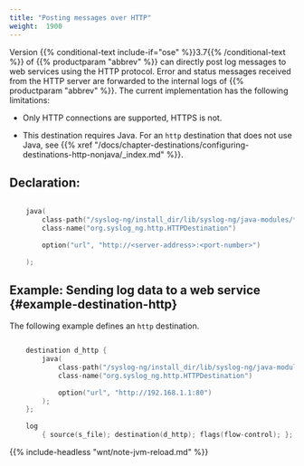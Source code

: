 ```yaml
---
title: "Posting messages over HTTP"
weight:  1900
---
```

<!-- DISCLAIMER: This file is based on the syslog-ng Open Source Edition documentation https://github.com/balabit/syslog-ng-ose-guides/commit/2f4a52ee61d1ea9ad27cb4f3168b95408fddfdf2 and is used under the terms of The syslog-ng Open Source Edition Documentation License. The file has been modified by Axoflow. -->

Version {{% conditional-text include-if="ose" %}}3.7{{% /conditional-text %}} of {{% productparam "abbrev" %}} can directly post log messages to web services using the HTTP protocol. Error and status messages received from the HTTP server are forwarded to the internal logs of {{% productparam "abbrev" %}}. The current implementation has the following limitations:

  - Only HTTP connections are supported, HTTPS is not.

  - This destination requires Java. For an `http` destination that does not use Java, see {{% xref "/docs/chapter-destinations/configuring-destinations-http-nonjava/_index.md" %}}.


## Declaration:

```c

    java(
        class-path("/syslog-ng/install_dir/lib/syslog-ng/java-modules/*.jar")
        class-name("org.syslog_ng.http.HTTPDestination")
    
        option("url", "http://<server-address>:<port-number>")
    
    );

```



## Example: Sending log data to a web service {#example-destination-http}

The following example defines an `http` destination.

```c

    destination d_http {
        java(
            class-path("/syslog-ng/install_dir/lib/syslog-ng/java-modules/*.jar")
            class-name("org.syslog_ng.http.HTTPDestination")
    
            option("url", "http://192.168.1.1:80")
        );
    };
    
    log
        { source(s_file); destination(d_http); flags(flow-control); };

```


{{% include-headless "wnt/note-jvm-reload.md" %}}

